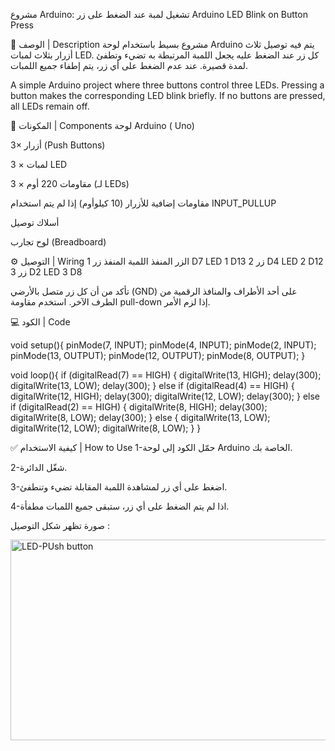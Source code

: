  مشروع Arduino: تشغيل لمبة عند الضغط على زر
Arduino LED Blink on Button Press

🧾 الوصف | Description
مشروع بسيط باستخدام لوحة Arduino يتم فيه توصيل ثلاث أزرار بثلاث لمبات LED. كل زر عند الضغط عليه يجعل اللمبة المرتبطة به تضيء وتطفئ لمدة قصيرة. عند عدم الضغط على أي زر، يتم إطفاء جميع اللمبات.

A simple Arduino project where three buttons control three LEDs. Pressing a button makes the corresponding LED blink briefly. If no buttons are pressed, all LEDs remain off.

🔌 المكونات | Components
لوحة Arduino ( Uno)

3× أزرار (Push Buttons)

3 × لمبات LED

3 × مقاومات 220 أوم (لـ LEDs)

مقاومات إضافية للأزرار (10 كيلوأوم) إذا لم يتم استخدام INPUT_PULLUP

أسلاك توصيل

لوح تجارب (Breadboard)

⚙️ التوصيل | Wiring
الزر	المنفذ	اللمبة	المنفذ
زر 1	D7	LED 1	D13
زر 2	D4	LED 2	D12
زر 3	D2	LED 3	D8

تأكد من أن كل زر متصل بالأرضي (GND) على أحد الأطراف والمنافذ الرقمية من الطرف الآخر. استخدم مقاومة pull-down إذا لزم الأمر.

💻 الكود | Code

void setup(){
 pinMode(7, INPUT);
 pinMode(4, INPUT);
 pinMode(2, INPUT);
 pinMode(13, OUTPUT);
 pinMode(12, OUTPUT);
 pinMode(8, OUTPUT);
}

void loop(){
  if (digitalRead(7) == HIGH) {
    digitalWrite(13, HIGH);
    delay(300);
    digitalWrite(13, LOW);
    delay(300);
  } else if (digitalRead(4) == HIGH)  {
    digitalWrite(12, HIGH);
    delay(300);
    digitalWrite(12, LOW);
    delay(300);
  } else if (digitalRead(2) == HIGH)  {
    digitalWrite(8, HIGH);
    delay(300);
    digitalWrite(8, LOW);
    delay(300);
  } else {
    digitalWrite(13, LOW);
    digitalWrite(12, LOW);
    digitalWrite(8, LOW);
  }
}

✅ كيفية الاستخدام | How to Use
1-حمّل الكود إلى لوحة Arduino الخاصة بك.

2-شغّل الدائرة.

3-اضغط على أي زر لمشاهدة اللمبة المقابلة تضيء وتنطفئ.

4-اذا لم يتم الضغط على أي زر، ستبقى جميع اللمبات مطفأة.

صورة تظهر شكل التوصيل :



<img width="869" height="321" alt="LED-PUsh button" src="https://github.com/user-attachments/assets/cdd76463-8799-423b-a23d-6964a922afa8" />



